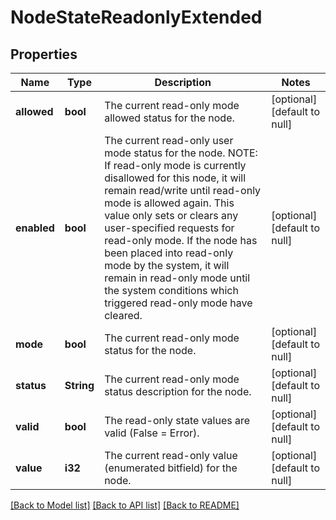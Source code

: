 # NodeStateReadonlyExtended

## Properties
Name | Type | Description | Notes
------------ | ------------- | ------------- | -------------
**allowed** | **bool** | The current read-only mode allowed status for the node. | [optional] [default to null]
**enabled** | **bool** | The current read-only user mode status for the node. NOTE: If read-only mode is currently disallowed for this node, it will remain read/write until read-only mode is allowed again. This value only sets or clears any user-specified requests for read-only mode. If the node has been placed into read-only mode by the system, it will remain in read-only mode until the system conditions which triggered read-only mode have cleared. | [optional] [default to null]
**mode** | **bool** | The current read-only mode status for the node. | [optional] [default to null]
**status** | **String** | The current read-only mode status description for the node. | [optional] [default to null]
**valid** | **bool** | The read-only state values are valid (False &#x3D; Error). | [optional] [default to null]
**value** | **i32** | The current read-only value (enumerated bitfield) for the node. | [optional] [default to null]

[[Back to Model list]](../README.md#documentation-for-models) [[Back to API list]](../README.md#documentation-for-api-endpoints) [[Back to README]](../README.md)


